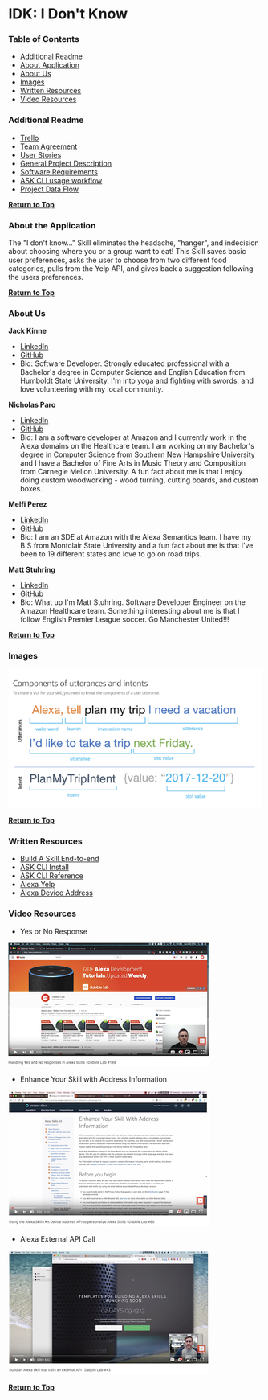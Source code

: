 # IDK: I Don't Know <a name="top"></a>

### Table of Contents

* [Additional Readme](#addreadme)
* [About Application](#aboutapp)
* [About Us](#aboutus)
* [Images](#images)
* [Written Resources](#wresources)
* [Video Resources](#vresources)

### Additional Readme <a name="addreadme"></a>

* [Trello](https://trello.com/b/1hskw7YL/idk)
* [Team Agreement](./assets/TEAMAGREEMENT.md)
* [User Stories](./assets/USERSTORIES.md)
* [General Project Description](./assets/pitch.md)
* [Software Requirements](./assets/software-requirements.md)
* [ASK CLI usage workflow](./assets/ask-setup.md)
* [Project Data Flow](./assets/data-flow.pdf)

**[Return to Top](#top)**

### About the Application <a name="aboutapp"></a>

The "I don't know..." Skill eliminates the headache, "hanger", and indecision about choosing where you or a group want to eat! This Skill saves basic user preferences, asks the user to choose from two different food categories, pulls from the Yelp API, and gives back a suggestion following the users preferences.

**[Return to Top](#top)**

### About Us <a name="aboutus"></a>
  
**Jack Kinne**
* [LinkedIn](https://www.linkedin.com/in/jackdkinne/)
* [GitHub](https://github.com/Bravelemming)
* Bio: Software Developer. Strongly educated professional with a Bachelor's degree in Computer Science and English Education from Humboldt State University. I'm into yoga and fighting with swords, and love volunteering with my local community.

**Nicholas Paro**
* [LinkedIn](https://www.linkedin.com/in/nparo/)
* [GitHub](https://github.com/paronicholas)
* Bio: I am a software developer at Amazon and I currently work in the Alexa domains on the Healthcare team. I am working on my Bachelor's degree in Computer Science from Southern New Hampshire University and I have a Bachelor of Fine Arts in Music Theory and Composition from Carnegie Mellon University. A fun fact about me is that I enjoy doing custom woodworking - wood turning, cutting boards, and custom boxes.

**Melfi Perez**
* [LinkedIn](https://www.linkedin.com/in/melfiperez/)
* [GitHub](https://github.com/perezm27)
* Bio: I am an SDE at Amazon with the Alexa Semantics team. I have my B.S from Montclair State University and a fun fact about me is that I’ve been to 19 different states and love to go on road trips.

**Matt Stuhring**
* [LinkedIn](https://www.linkedin.com/in/mattstuhring/)
* [GitHub](https://github.com/mattstuhring)
* Bio: What up I'm Matt Stuhring. Software Developer Engineer on the Amazon Healthcare team. Something interesting about me is that I follow English Premier League soccer. Go Manchester United!!!
  
**[Return to Top](#top)**

### Images <a name="images"></a>

![components of utterances and intents](./assets/alexa-screenshot.png)

**[Return to Top](#top)**

### Written Resources <a name="wresources"></a>
* [Build A Skill End-to-end](https://developer.amazon.com/docs/hosted-skills/build-a-skill-end-to-end-using-an-alexa-hosted-skill.html#)
* [ASK CLI Install](https://developer.amazon.com/docs/ask-toolkit/get-started-with-the-ask-toolkit-for-visual-studio-code.html#install-the-ask-toolkit-in-vs-code)
* [ASK CLI Reference](https://developer.amazon.com/docs/smapi/ask-cli-command-reference.html)
* [Alexa Yelp](https://github.com/Yelp/yelp-fusion/blob/master/fusion/node/sample.js)
* [Alexa Device Address](https://developer.amazon.com/docs/custom-skills/device-address-api.html)

### Video Resources <a name="vresources"></a>
* Yes or No Response

[![alexa yes or no response](./assets/alexa-yes-no.png)](https://www.youtube.com/watch?v=f0JhqODTDY8)

* Enhance Your Skill with Address Information

[![alexa address info](./assets/alexa-address-info.png)](https://www.youtube.com/watch?time_continue=2&v=sZ7GCMqhjv0)

* Alexa External API Call

[![alexa api call](./assets/alexa-api-call.png)](https://www.youtube.com/watch?v=swW8tPRB_J4)

**[Return to Top](#top)**
